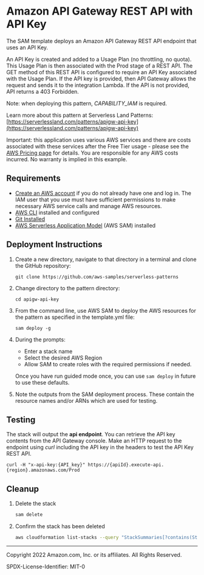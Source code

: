 # Amazon API Gateway REST API with API Key

The SAM template deploys an Amazon API Gateway REST API endpoint that uses an API Key. 

An API Key is created and added to a Usage Plan (no throttling, no quota). This Usage Plan is then associated with the Prod stage of a REST API. The GET method of this REST API is configured to require an API Key associated with the Usage Plan. If the API key is provided, then API Gateway allows the request and sends it to the integration Lambda. If the API is not provided, API returns a 403 Forbidden.

Note: when deploying this pattern, *CAPABILITY_IAM* is required.

Learn more about this pattern at Serverless Land Patterns: [https://serverlessland.com/patterns/apigw-api-key](https://serverlessland.com/patterns/apigw-api-key)

Important: this application uses various AWS services and there are costs associated with these services after the Free Tier usage - please see the [AWS Pricing page](https://aws.amazon.com/pricing/) for details. You are responsible for any AWS costs incurred. No warranty is implied in this example.

## Requirements

* [Create an AWS account](https://portal.aws.amazon.com/gp/aws/developer/registration/index.html) if you do not already have one and log in. The IAM user that you use must have sufficient permissions to make necessary AWS service calls and manage AWS resources.
* [AWS CLI](https://docs.aws.amazon.com/cli/latest/userguide/install-cliv2.html) installed and configured
* [Git Installed](https://git-scm.com/book/en/v2/Getting-Started-Installing-Git)
* [AWS Serverless Application Model](https://docs.aws.amazon.com/serverless-application-model/latest/developerguide/serverless-sam-cli-install.html) (AWS SAM) installed

## Deployment Instructions

1. Create a new directory, navigate to that directory in a terminal and clone the GitHub repository:
    ``` 
    git clone https://github.com/aws-samples/serverless-patterns
    ```
2. Change directory to the pattern directory:
    ```
    cd apigw-api-key
    ```
3. From the command line, use AWS SAM to deploy the AWS resources for the pattern as specified in the template.yml file:
    ```
    sam deploy -g
    ```
1. During the prompts:
    * Enter a stack name
    * Select the desired AWS Region
    * Allow SAM to create roles with the required permissions if needed.

    Once you have run guided mode once, you can use `sam deploy` in future to use these defaults.

1. Note the outputs from the SAM deployment process. These contain the resource names and/or ARNs which are used for testing.

## Testing

The stack will output the **api endpoint**. You can retrieve the API key contents from the API Gateway console. Make an HTTP request to the endpoint using *curl* including the API key in the headers to test the API Key REST API.
   
```
curl -H "x-api-key:{API_key}" https://{apiId}.execute-api.{region}.amazonaws.com/Prod
```

## Cleanup
 
1. Delete the stack
    ```bash
    sam delete
    ```
1. Confirm the stack has been deleted
    ```bash
    aws cloudformation list-stacks --query "StackSummaries[?contains(StackName,'STACK_NAME')].StackStatus"
    ```
----
Copyright 2022 Amazon.com, Inc. or its affiliates. All Rights Reserved.

SPDX-License-Identifier: MIT-0